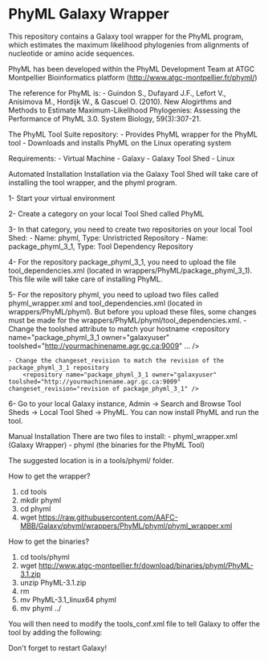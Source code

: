 # PhyML Galaxy Wrapper

This repository contains a Galaxy tool wrapper for the PhyML program, which estimates the maximum likelihood phylogenies from alignments of nucleotide or amino acide sequences. 

PhyML has been developed within the PhyML Development Team at ATGC Montpellier Bioinformatics platform (http://www.atgc-montpellier.fr/phyml/)

The reference for PhyML is:
	- Guindon S., Dufayard J.F., Lefort V., Anisimova M., Hordijk W., & Gascuel O. (2010). New Alogirthms and Methods to Estimate Maximum-Likelihood Phylogenies: Assessing the Performance of PhyML 3.0. System Biology, 59(3):307-21.

The PhyML Tool Suite repository:
	- Provides PhyML wrapper for the PhyML tool
	- Downloads and installs PhyML on the Linux operating system

Requirements:
	- Virtual Machine
	- Galaxy
	- Galaxy Tool Shed
	- Linux 



Automated Installation
Installation via the Galaxy Tool Shed will take care of installing the tool wrapper, and the phyml program. 

1- Start your virtual environment

2- Create a category on your local Tool Shed called PhyML

3- In that category, you need to create two repositories on your local Tool Shed:
	- Name: phyml, Type: Unristricted Repository
	- Name: package_phyml_3_1, Type: Tool Dependency Repository

4- For the repository package_phyml_3_1, you need to upload the file tool_dependencies.xml (located in wrappers/PhyML/package_phyml_3_1). This file wile will take care of installing PhyML.

5- For the repository phyml, you need to upload two files called phyml_wrapper.xml and tool_dependencies.xml (located in wrappers/PhyML/phyml). But before you upload these files, some changes must be made for the wrappers/PhyML/phyml/tool_dependencies.xml. 
	- Change the toolshed attribute to match your hostname
		<repository name="package_phyml_3_1 owner="galaxyuser" toolshed="http://yourmachinename.agr.gc.ca:9009" ... />

	- Change the changeset_revision to match the revision of the package_phyml_3_1 repository
		<repository name="package_phyml_3_1 owner="galaxyuser" toolshed="http://yourmachinename.agr.gc.ca:9009" changeset_revision="revision of package_phyml_3_1" />
	

6- Go to your local Galaxy instance, Admin -> Search and Browse Tool Sheds -> Local Tool Shed -> PhyML. You can now install PhyML and run the tool. 



Manual Installation
There are two files to install:
	- phyml_wrapper.xml (Galaxy Wrapper)
	- phyml (the binaries for the PhyML Tool)

The suggested location is in a tools/phyml/ folder. 

How to get the wrapper?
1. cd tools
2. mkdir phyml
3. cd phyml
4. wget https://raw.githubusercontent.com/AAFC-MBB/Galaxy/phyml/wrappers/PhyML/phyml/phyml_wrapper.xml

How to get the binaries?
1. cd tools/phyml
2. wget http://www.atgc-montpellier.fr/download/binaries/phyml/PhyML-3.1.zip
3. unzip PhyML-3.1.zip
4. rm <everything except PhyML-3.1_linux64>
5. mv PhyML-3.1_linux64 phyml
6. mv phyml ../ 

You will then need to modify the tools_conf.xml file to tell Galaxy to offer the tool by adding the following:
<section id="phyml" name="Phylogeny Maximum Likelihood">
    <tool file="phyml/phyml_wrapper.xml" />
</section> 

Don't forget to restart Galaxy!

			




